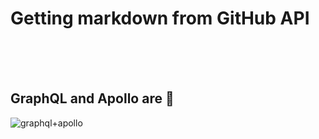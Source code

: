 # Getting markdown from GitHub API
<br/>
<br/>
<br/>

## GraphQL and Apollo are 💯
![graphql+apollo](https://jslancer.com/wp-content/uploads/2017/08/GraphQL-Apollo.jpg)
